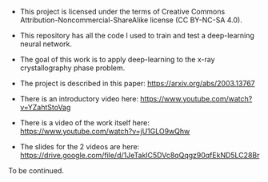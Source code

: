- This project is licensed under the terms of Creative Commons Attribution-Noncommercial-ShareAlike license (CC BY-NC-SA 4.0).

- This repository has all the code I used to train and test a deep-learning neural network.
- The goal of this work is to apply deep-learning to the x-ray crystallography phase problem.

- The project is described in this paper: https://arxiv.org/abs/2003.13767
- There is an introductory video here: https://www.youtube.com/watch?v=YZahtStoVag
- There is a video of the work itself here: https://www.youtube.com/watch?v=jU1GLO9wQhw
- The slides for the 2 videos are here: https://drive.google.com/file/d/1JeTakIC5DVc8qQqgz90qfEkND5LC28Br

To be continued.
